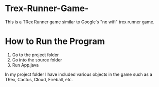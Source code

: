 # Trex-Runner-Game-
This is a TRex Runner game similar to Google's "no wifi" trex runner game. 

# How to Run the Program  #

1) Go to the project folder 
2) Go into the source folder 
3) Run App.java 

In my project folder I have included various objects in the game such as a TRex, Cactus, Cloud, Fireball, etc. 

